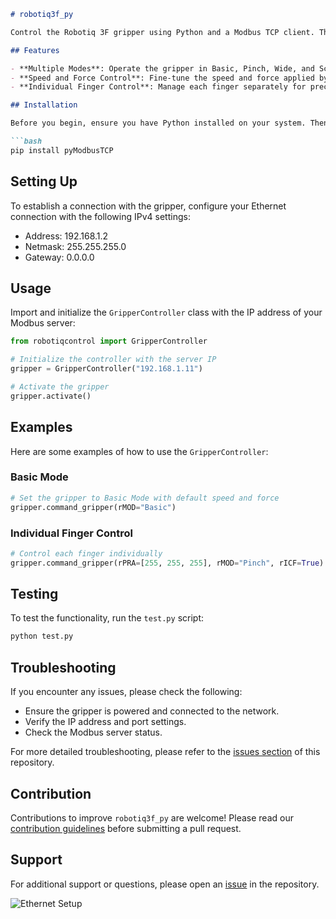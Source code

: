 ```markdown
# robotiq3f_py

Control the Robotiq 3F gripper using Python and a Modbus TCP client. This library provides a straightforward interface to integrate the Robotiq 3F gripper into your automation projects, allowing for various modes of operation, speed adjustments, and individual finger control.

## Features

- **Multiple Modes**: Operate the gripper in Basic, Pinch, Wide, and Scissor modes.
- **Speed and Force Control**: Fine-tune the speed and force applied by the gripper for delicate or robust operations.
- **Individual Finger Control**: Manage each finger separately for precise object manipulation.

## Installation

Before you begin, ensure you have Python installed on your system. Then, follow these steps to install the necessary dependencies:

```bash
pip install pyModbusTCP
```

## Setting Up

To establish a connection with the gripper, configure your Ethernet connection with the following IPv4 settings:

- Address: 192.168.1.2
- Netmask: 255.255.255.0
- Gateway: 0.0.0.0

## Usage

Import and initialize the `GripperController` class with the IP address of your Modbus server:

```python
from robotiqcontrol import GripperController

# Initialize the controller with the server IP
gripper = GripperController("192.168.1.11")

# Activate the gripper
gripper.activate()
```

## Examples

Here are some examples of how to use the `GripperController`:

### Basic Mode

```python
# Set the gripper to Basic Mode with default speed and force
gripper.command_gripper(rMOD="Basic")
```

### Individual Finger Control

```python
# Control each finger individually
gripper.command_gripper(rPRA=[255, 255, 255], rMOD="Pinch", rICF=True)
```

## Testing

To test the functionality, run the `test.py` script:

```bash
python test.py
```

## Troubleshooting

If you encounter any issues, please check the following:

- Ensure the gripper is powered and connected to the network.
- Verify the IP address and port settings.
- Check the Modbus server status.

For more detailed troubleshooting, please refer to the [issues section](https://github.com/baha2r/robotiq3f_py/issues) of this repository.

## Contribution

Contributions to improve `robotiq3f_py` are welcome! Please read our [contribution guidelines](CONTRIBUTING.md) before submitting a pull request.

## Support

For additional support or questions, please open an [issue](https://github.com/baha2r/robotiq3f_py/issues) in the repository.

![Ethernet Setup](https://github.com/baha2r/robotiq_3f_gripper/assets/75396051/2caa843d-18e1-429f-a00c-29b129244c32)
